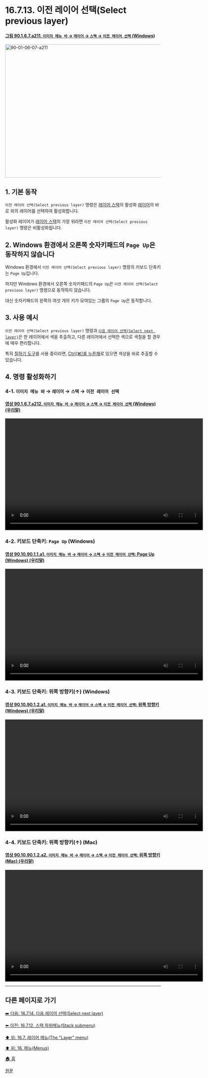 # 16.7.13. 이전 레이어 선택(Select previous layer)

<a id="90-01-06-07-a211"></a>

#### [그림 90.1.6.7.a211. `이미지 메뉴 바` → `레이어` → `스택` → `이전 레이어 선택` (Windows)](./90-01-06-07-stack.md#90-01-06-07-a211)
<img width="719" height="430" alt="90-01-06-07-a211" src="https://github.com/user-attachments/assets/d6b4db8b-64ba-4eee-9bba-5b3180989301" />

<a id="16-07-13-s1"></a>

## 1. 기본 동작
`이전 레이어 선택(Select previous layer)` 명령은 [레이어 스택](./19-glossaryx-layer_stack.md)의 활성화 [레이어](./19-glossaryx-layer.md)의 바로 위의 레이어를 선택하여 활성화합니다.

활성화 레이어가 [레이어 스택](./19-glossaryx-layer_stack.md)의 가장 위라면 `이전 레이어 선택(Select previous layer)` 명령은 비활성화됩니다.

<a id="16-07-13-s2"></a>

## 2. Windows 환경에서 오른쪽 숫자키패드의 `Page Up`은 동작하지 않습니다
Windows 환경에서 `이전 레이어 선택(Select previous layer)` 명령의 키보드 단축키는 `Page Up`입니다.

하지만 Windows 환경에서 오른쪽 숫자키패드의 `Page Up`은 `이전 레이어 선택(Select previous layer)` 명령으로 동작하지 않습니다.

대신 숫자키패드의 왼쪽의 여섯 개의 키가 모여있는 그룹의 `Page Up`은 동작합니다.

<a id="16-07-13-s3"></a>

## 3. 사용 예시
`이전 레이어 선택(Select previous layer)` 명령과 [`다음 레이어 선택(Select next layer)`](./16-07-14-select-next-layer.md)은 한 레이어에서 색을 추출하고, 다른 레이어에서 선택한 색으로 색칠을 할 경우에 매우 편리합니다.

특히 [칠하기 도구](./14-03-00-paint_tools.md)를 사용 중이라면, [Ctrl(⌘)를 누른채](./14-03-01-01-key_modifiers.md#14-03-01-01-s1)로 있으면 색상을 바로 추출할 수 있습니다.

<a id="16-07-13-s4"></a>

## 4. 명령 활성화하기

<a id="16-07-13-s4-01"></a>

### 4-1. `이미지 메뉴 바` → `레이어` → `스택` → `이전 레이어 선택`

<a id="90-01-06-07-a212"></a>

#### [영상 90.1.6.7.a212. `이미지 메뉴 바` → `레이어` → `스택` → `이전 레이어 선택` (Windows) (우리말)](./90-01-06-07-stack.md#90-01-06-07-a212)
<video controls="controls" width="640" height="360" src="https://github.com/user-attachments/assets/3faac803-3e29-4b25-8bdb-a0e7f9425122"></video>

<a id="16-07-13-s4-02"></a>

### 4-2. 키보드 단축키: `Page Up` (Windows)

<a id="90-10-90-01-01-a1"></a>

#### [영상 90.10.90.1.1.a1. `이미지 메뉴 바` → `레이어` → `스택` → `이전 레이어 선택`: Page Up (Windows) (우리말)](./90-10-90-01-01-page_up.md#90-10-90-01-01-a1)
<video controls="controls" width="640" height="360" src="https://github.com/user-attachments/assets/65815d7d-3251-41fe-8447-0ab9d38d8ccc"></video>

<a id="16-07-13-s4-03"></a>

### 4-3. 키보드 단축키: 위쪽 방향키(↑) (Windows)

<a id="90-10-90-01-02-a1"></a>

#### [영상 90.10.90.1.2.a1. `이미지 메뉴 바` → `레이어` → `스택` → `이전 레이어 선택`: 위쪽 방향키 (Windows) (우리말)](./90-10-90-01-02-up_arrow.md#90-10-90-01-02-a1)
<video controls="controls" width="640" height="360" src="https://github.com/user-attachments/assets/618a8e3b-bd1b-4554-87c2-d6dda1fa34c4"></video>

<a id="16-07-13-s4-04"></a>

### 4-4. 키보드 단축키: 위쪽 방향키(↑) (Mac)

<a id="90-10-90-01-02-a2"></a>

#### [영상 90.10.90.1.2.a2. `이미지 메뉴 바` → `레이어` → `스택` → `이전 레이어 선택`: 위쪽 방향키 (Mac) (우리말)](./90-10-90-01-02-up_arrow.md#90-10-90-01-02-a2)
<video controls="controls" width="640" height="360" src="https://github.com/user-attachments/assets/862c4e47-534e-4bb9-8172-fc6923f39d12"></video>

***

## 다른 페이지로 가기

[➡️ 다음: 16.7.14. 다음 레이어 선택(Select next layer)](./16-07-14-select-next-layer.md)

[⬅️ 이전: 16.7.12. 스택 하위메뉴(Stack submenu)](./16-07-12-stack-submenu.md)

[⬆️ 위: 16.7. 레이어 메뉴(The "Layer" menu)](./16-07-00-the-layer-menu.md)

[⬆️ 위: 16. 메뉴(Menus)](./16-00-menus.md)

[🏠 홈](./00-home.md)

[원문](https://docs.gimp.org/2.10/ko/gimp-layer-previous.html)